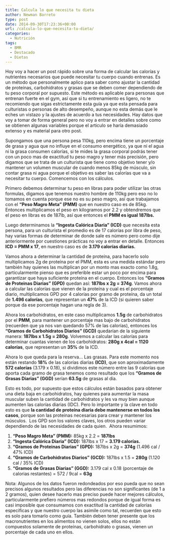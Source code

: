 ```yaml
---
title: Calcula lo que necesita tu dieta
author: Newman Barreto
type: post
date: 2014-09-30T17:23:36+00:00
url: /calcula-lo-que-necesita-tu-dieta/
categories:
  - Nutrición
tags:
  - BMR
  - Destacado
  - Dietas
---
```

Hoy voy a hacer un post rápido sobre una forma de calcular las calorías y nutrientes necesarios que puede necesitar tu cuerpo cuando entrenas. Es un método que personalmente aplico para saber como ajustar la cantidad de proteínas, carbohidratos y grasas que se deben comer dependiendo de tu peso corporal por supuesto. Este método es aplicable para personas que entrenan fuerte en el gym, así que si tu entrenamiento es ligero, no te recomiendo que sigas estrictamente esta guía ya que esta pensada para culturistas o personas de alto desempeño, aunque no esta demás que le eches un vistazo y la ajustes de acuerdo a tus necesidades. Hay datos que voy a tomar de forma general pero no voy a entrar en detalles sobre como se obtienen algunas variables porque el articulo se haría demasiado extenso y es material para otro post.

Supongamos que una persona pesa 110kg, pero encima tiene un porcentaje de grasa y agua que no influye en el consumo energético, ya que ni el agua ni la grasa consumen calorías, si te mides la grasa corporal podrás tener con un poco mas de exactitud tu peso magro y tener más precisión, pero digamos que se trata de un culturista que tiene como objetivo tener y/o mantener un volumen muscular de cuando menos 85kg de músculo, sin contar grasa ni agua porque el objetivo es saber las calorías que va a necesitar tu cuerpo. Comencemos con los cálculos.

Primero debemos determinar tu peso en libras para poder utilizar las otras formulas, digamos que tenemos nuestro hombre de 110kg pero eso no lo tomamos en cuenta porque ese no es su peso magro, así que trabajamos con el **&#8220;Peso Magro Meta&#8221; (PMM)** que en nuestro caso es de 85kg. Entonces multiplicamos el peso en kilogramos por 2.2 y obtendremos que el peso en libras es de 187lb, así que entonces el **PMM es igual 187lbs.**

Luego determinamos la **&#8220;Ingesta Calórica Diaria&#8221; (ICD)** que necesita esta persona, para un culturista el promedio es de 17 calorías por libra de peso, hay varias formas de determinar de donde sale es número pero como dije anteriormente por cuestiones prácticas no voy a entrar en detalle. Entonces **ICD = PMM x 17**, en nuestro caso es de **3.179 calorías diarias.**

Vamos ahora a determinar la cantidad de proteína, para hacerlo solo multiplicamos 2g de proteína por el PMM, esta es una medida estándar pero también hay quienes las multiplican por un monto mas exacto como 1.8g, particularmente pienso que es preferible estar un poco por encima para garantizar que haya suficiente proteína en el cuerpo. Entonces los **&#8220;Gramos de Proteinas Diarias&#8221; (GPD)** quedan así: **187lbs x 2g = 374g**. Vamos ahora a calcular las calorías que vienen de la proteína y cual es el porcentaje diario, multiplicamos GPD por 4 calorías por gramo de proteína, da un total de **1.496 calorías**, que representan un **47%** de la ICD (si quieren saber porque da ese porcentaje hagan una regla de 3).

Ahora los carbohidratos, en este caso multiplicamos **1.5g** de carbohidratos por el **PMM**, para mantener un porcentaje mas bajo de carbohidratos (recuerden que ya nos van quedando 57% de las calorías), entonces los **&#8220;Gramos de Carbohidratos Diarios&#8221; (GCD)** quedarían de la siguiente manera: **187lbs x 1.5g = 280g**. Volvemos a calcular las calorías para determinar cuantas vienen de los carbohidratos: **280g x 4cal = 1120 calorías**, que representan un **35%** de la ICD.

Ahora lo que queda para la reserva&#8230; Las grasas. Para este momento nos están restando **18%** de las calorías diarias **(ICD)**, que son aproximadamente **572 calorías** (3.179 x 0.18), si dividimos este número entre las 9 calorías que aporta cada gramo de grasa tenemos como resultado que los **&#8220;Gramos de Grasas Diarias&#8221; (GGD)** serían **63.5g** de grasas al día.

Esto es todo, por supuesto que estos cálculos están basados para obtener una dieta baja en carbohidratos, hay quienes para aumentar la masa muscular suben la cantidad de carbohidratos y les va muy bien aunque aumenten las calorías diarias (IDC). Pero lo importante y la clave en todo esto es que **la cantidad de proteína diaria debe mantenerse en todos los casos**, porque son las proteinas necesarias para crear y mantener los músculos.  Los GPD son los valores claves, los otros pueden variar dependiendo de las necesidades de cada quien.  Ahora resumimos:

  1. **&#8220;Peso Magro Meta&#8221; (PMM):** 85kg x 2.2 = **187lbs**
  2. **&#8220;Ingesta Calórica Diaria&#8221; (ICD):** 187lbs x 17 = **3.179 calorías.**
  3. **&#8220;Gramos de Proteinas Diarias&#8221; (GPD):** 187lbs x 2g = **374g** (1.496 cal / 47% ICD)
  4. **&#8220;Gramos de Carbohidratos Diarios&#8221; (GCD):** 187lbs x 1.5 = **280g** (1.120 cal / 35% ICD)
  5. **&#8220;Gramos de Grasas Diarias&#8221; (GGD):** 3.179 cal x 0.18 (porcentaje de calorias restantes) = 572 / 9cal = **63g**

Nota: Algunos de los datos fueron redondeados por eso pueda que no sean precisos algunos resultados pero las diferencias no son significantes (de 1 a 2 gramos), quien desee hacerlo mas preciso puede hacer mejores cálculos, particularmente prefiero números mas redondos porque de igual forma es casi imposible que consumamos con exactitud la cantidad de calorías especificas y que nuestro cuerpo las asimile como tal, recuerden que esto es solo para tomarlo como guía. También deben tener presente que los macronutrientes en los alimentos no vienen solos, ellos no están compuestos solamente de proteínas, carbohidrato o grasas, vienen un porcentaje de cada uno en ellos.